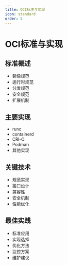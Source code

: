 ```yaml
---
title: OCI标准与实现
icon: standard
order: 5
---
```


# OCI标准与实现

## 标准概述
- 镜像规范
- 运行时规范
- 分发规范
- 安全规范
- 扩展机制

## 主要实现
- runc
- containerd
- CRI-O
- Podman
- 其他实现

## 关键技术
- 规范实现
- 接口设计
- 兼容性
- 安全机制
- 性能优化

## 最佳实践
- 标准应用
- 实现选择
- 优化方法
- 监控方案
- 维护建议
